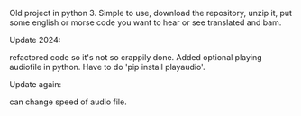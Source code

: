 Old project in python 3. Simple to use, download the repository, unzip it, put some english or morse code you want to hear or see translated and bam.

Update 2024:

refactored code so it's not so crappily done. Added optional playing audiofile in python. Have to do 'pip install playaudio'. 

Update again:

can change speed of audio file.
